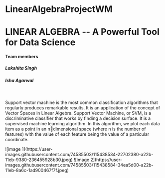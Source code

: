 # LinearAlgebraProjectWM
<h1>LINEAR ALGEBRA -- A Powerful Tool for Data Science</h1>
<bt>
  <h4>Team members</h4>
<h5>Lakshita Singh</h5>
<h5>Isha Agarwal</h5>
<br>
<p>
Support vector machine is the most common classification algorithms that regularly produces remarkable results. It is an application of the concept of Vector Spaces in Linear Algebra. Support Vector Machine, or SVM, is a discriminative classifier that works by finding a decision surface. It is a supervised machine learning algorithm. In 
this algorithm, we plot each data item as a point in an ndimensional space (where n is the number of features) with the value of each feature being the value of a particular coordinate.
</p>
![image 1](https://user-images.githubusercontent.com/74585503/115438534-22702380-a22b-11eb-9380-236455928b30.jpeg)
![image 2](https://user-images.githubusercontent.com/74585503/115438584-34ea5d00-a22b-11eb-8a6c-1ad900467f7f.jpeg)


